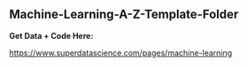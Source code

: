 ## Machine-Learning-A-Z-Template-Folder

**Get Data + Code Here:**

 https://www.superdatascience.com/pages/machine-learning
